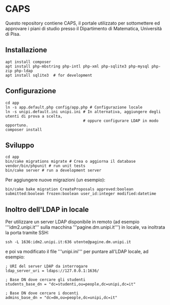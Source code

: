 # CAPS
Questo repository contiene CAPS, il portale utilizzato per sottomettere ed approvare i piani di studio presso il Dipartimento di Matematica, Università di Pisa.


## Installazione
```
apt install composer
apt install php-mbstring php-intl php-xml php-sqlite3 php-mysql php-zip php-ldap
apt install sqlite3  # for development
```

## Configurazione
```
cd app
ln -s app.default.php config/app.php # Configurazione locale
ln -s unipi.default.ini unipi.ini # In alternativa, aggiungere degli utenti di prova a scelta,
                                  # oppure configurare LDAP in modo opportuno.
composer install
```

## Sviluppo
```
cd app
bin/cake migrations migrate # Crea o aggiorna il database
vendor/bin/phpunit # run unit tests
bin/cake server # run a development server
```

Per aggiungere nuove migrazioni (un esempio):
```
bin/cake bake migration CreateProposals approved:boolean submitted:boolean frozen:boolean user_id:integer modified:datetime
```

## Inoltro dell'LDAP in locale

Per utilizzare un server LDAP disponibile in remoto (ad esempio '''idm2.unipi.it''' sulla macchina '''pagine.dm.unipi.it''')
in locale, va inoltrata la porta tramite SSH:
```
ssh -L 1636:idm2.unipi.it:636 utente@pagine.dm.unipi.it
```
e poi va modificato il file '''unipi.ini''' per puntare all'LDAP locale, ad esempio:
```
; URI del server LDAP da interrogare
ldap_server_uri = ldaps://127.0.0.1:1636/

; Base DN dove cercare gli studenti
students_base_dn = "dc=studenti,ou=people,dc=unipi,dc=it"

; Base DN dove cercare i docenti
admins_base_dn = "dc=dm,ou=people,dc=unipi,dc=it"
```
